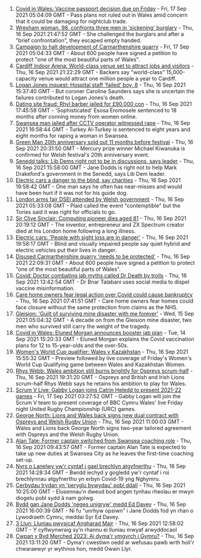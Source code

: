 1. [Covid in Wales: Vaccine passport decision due on Friday](https://www.bbc.co.uk/news/uk-wales-politics-58517155?at_medium=RSS&at_campaign=KARANGA) - Fri, 17 Sep 2021 05:04:09 GMT - Pass plans not ruled out in Wales amid concern that it could be damaging for nightclub trade.
2. [Wrexham woman, 98, confronts three men in 'sickening' burglary](https://www.bbc.co.uk/news/uk-wales-58562143?at_medium=RSS&at_campaign=KARANGA) - Thu, 16 Sep 2021 21:47:52 GMT - She challenged the burglars and after a "brief confrontation", they escaped empty handed.
3. [Campaign to halt development of Carmarthenshire quarry](https://www.bbc.co.uk/news/uk-wales-58586624?at_medium=RSS&at_campaign=KARANGA) - Fri, 17 Sep 2021 05:04:33 GMT - About 600 people have signed a petition to protect "one of the most beautiful parts of Wales".
4. [Cardiff Indoor Arena: World-class venue set to attract jobs and visitors](https://www.bbc.co.uk/news/uk-wales-58588706?at_medium=RSS&at_campaign=KARANGA) - Thu, 16 Sep 2021 21:22:29 GMT - Backers say "world-class" 15,000-capacity venue would attract one million people a year to Cardiff.
5. [Logan Jones inquest: Hospital staff 'failed' boy, 8](https://www.bbc.co.uk/news/uk-wales-58588701?at_medium=RSS&at_campaign=KARANGA) - Thu, 16 Sep 2021 15:37:40 GMT - But coroner Caroline Saunders says she is uncertain the failures contributed to Logan Jones's death.
6. [Dating site fraud: Rhyl barber jailed for £90,000 con](https://www.bbc.co.uk/news/uk-wales-58588703?at_medium=RSS&at_campaign=KARANGA) - Thu, 16 Sep 2021 17:45:58 GMT - 'Sophisticated' Esosa Eromosele sentenced to 18 months after conning money from women online.
7. [Swansea man jailed after CCTV operator witnessed rape](https://www.bbc.co.uk/news/uk-wales-58585788?at_medium=RSS&at_campaign=KARANGA) - Thu, 16 Sep 2021 16:58:44 GMT - Turkey Al-Turkey is sentenced to eight years and eight months for raping a woman in Swansea.
8. [Green Man 20th anniversary sold out 11 months before festival](https://www.bbc.co.uk/news/uk-wales-58562144?at_medium=RSS&at_campaign=KARANGA) - Thu, 16 Sep 2021 20:31:50 GMT - Mercury prize winner Michael Kiwanuka is confirmed for Welsh festival's 20th anniversary event.
9. [Senedd talks: Lib Dems right not to be in discussions, says leader](https://www.bbc.co.uk/news/uk-wales-politics-58587332?at_medium=RSS&at_campaign=KARANGA) - Thu, 16 Sep 2021 15:58:00 GMT - Jane Dodds is right not to help Mark Drakeford's government in the Senedd, says Lib Dem leader.
10. [Electric cars a danger to the blind, say charities](https://www.bbc.co.uk/news/uk-wales-58585312?at_medium=RSS&at_campaign=KARANGA) - Thu, 16 Sep 2021 19:58:42 GMT - One man says he often has near-misses and would have been hurt if it was not for his guide dog.
11. [London arms fair DSEI attended by Welsh government](https://www.bbc.co.uk/news/uk-wales-politics-58571428?at_medium=RSS&at_campaign=KARANGA) - Thu, 16 Sep 2021 05:33:08 GMT - Plaid called the event "contemptible" but the Tories said it was right for officials to go.
12. [Sir Clive Sinclair: Computing pioneer dies aged 81](https://www.bbc.co.uk/news/uk-58587521?at_medium=RSS&at_campaign=KARANGA) - Thu, 16 Sep 2021 20:19:12 GMT - The inventor, entrepreneur and ZX Spectrum creator died at his London home following a long illness.
13. [Electric cars: 'People with sight loss are in danger'](https://www.bbc.co.uk/news/uk-wales-58588704?at_medium=RSS&at_campaign=KARANGA) - Thu, 16 Sep 2021 19:58:17 GMT - Blind and visually impaired people say quiet hybrid and electric vehicles put their lives in danger.
14. [Disused Carmarthenshire quarry 'needs to be protected'](https://www.bbc.co.uk/news/uk-wales-58586625?at_medium=RSS&at_campaign=KARANGA) - Thu, 16 Sep 2021 22:09:31 GMT - About 600 people have signed a petition to protect "one of the most beautiful parts of Wales".
15. [Covid: Doctor combating jab myths called Dr Death by trolls](https://www.bbc.co.uk/news/uk-wales-58585318?at_medium=RSS&at_campaign=KARANGA) - Thu, 16 Sep 2021 13:42:54 GMT - Dr Bnar Talabani uses social media to dispel vaccine misinformation.
16. [Care home owners fear legal action over Covid could cause bankruptcy](https://www.bbc.co.uk/news/uk-wales-58579307?at_medium=RSS&at_campaign=KARANGA) - Thu, 16 Sep 2021 07:41:51 GMT - Care home owners fear homes could face closure without the same protection from claims as the NHS.
17. [Gleision: 'Guilt of surviving mine disaster with me forever'](https://www.bbc.co.uk/news/uk-wales-58555079?at_medium=RSS&at_campaign=KARANGA) - Wed, 15 Sep 2021 05:04:32 GMT - A decade on from the Gleision mine disaster, two men who survived still carry the weight of the tragedy.
18. [Covid in Wales: Eluned Morgan announces booster jab plan](https://www.bbc.co.uk/news/uk-wales-58561783?at_medium=RSS&at_campaign=KARANGA) - Tue, 14 Sep 2021 15:20:33 GMT - Eluned Morgan explains the Covid vaccination plans for 12 to 15-year-olds and the over-50s.
19. [Women's World Cup qualifier: Wales v Kazakhstan](https://www.bbc.co.uk/sport/football/58542573?at_medium=RSS&at_campaign=KARANGA) - Thu, 16 Sep 2021 15:55:32 GMT - Preview followed by live coverage of Friday's Women's World Cup Qualifying game between Wales and Kazakhstan Women.
20. [Rhys Webb: Wales ambition still burns brightly for Ospreys scrum-half](https://www.bbc.co.uk/sport/rugby-union/58583819?at_medium=RSS&at_campaign=KARANGA) - Thu, 16 Sep 2021 19:31:20 GMT - Ospreys and British and Irish Lions scrum-half Rhys Webb says he retains his ambition to play for Wales.
21. [Scrum V Live: Gabby Logan joins Catrin Heledd to present 2021-22 games](https://www.bbc.co.uk/sport/rugby-union/58590750?at_medium=RSS&at_campaign=KARANGA) - Fri, 17 Sep 2021 03:27:52 GMT - Gabby Logan will join the Scrum V team to present coverage of BBC Cymru Wales' live Friday night United Rugby Championship (URC) games.
22. [George North: Lions and Wales back signs new dual contract with Ospreys and Welsh Rugby Union](https://www.bbc.co.uk/sport/rugby-union/58583812?at_medium=RSS&at_campaign=KARANGA) - Thu, 16 Sep 2021 11:00:03 GMT - Wales and Lions back George North signs two-year tailored agreement with Ospreys and the Welsh Rugby Union.
23. [Alan Tate: Former captain switched from Swansea coaching role](https://www.bbc.co.uk/sport/football/58559573?at_medium=RSS&at_campaign=KARANGA) - Thu, 16 Sep 2021 09:43:57 GMT - Former captain Alan Tate is expected to take up new duties at Swansea City as he leaves the first-time coaching set-up.
24. [Nyrs o Lanelwy yw'r cyntaf i gael brechlyn atgyfnerthu](https://www.bbc.co.uk/newyddion/58583262?at_medium=RSS&at_campaign=KARANGA) - Thu, 16 Sep 2021 14:28:34 GMT - Bwrdd iechyd y gogledd yw'r cyntaf i roi brechlynnau atgyfnerthu yn erbyn Covid-19 yng Nghymru.
25. [Cerbydau trydan yn 'peryglu bywydau' pobl ddall](https://www.bbc.co.uk/newyddion/58520904?at_medium=RSS&at_campaign=KARANGA) - Thu, 16 Sep 2021 10:25:00 GMT - Elusennau'n dweud bod angen tynhau rheolau er mwyn diogelu pobl sydd â nam golwg.
26. [Bydd gan Jane Dodds 'neges unigryw' medd Ed Davey](https://www.bbc.co.uk/newyddion/58588595?at_medium=RSS&at_campaign=KARANGA) - Thu, 16 Sep 2021 16:00:39 GMT - Ni fu "unrhyw opsiwn" i Jane Dodds fod yn rhan o Lywodraeth Cymru, meddai Syr Ed Davey.
27. [3 Llun: Lluniau pwysicaf Angharad Mair](https://www.bbc.co.uk/newyddion/58506558?at_medium=RSS&at_campaign=KARANGA) - Thu, 16 Sep 2021 12:58:02 GMT - Y cyflwynwraig sy'n rhannu ei lluniau mwyaf arwyddocaol
28. [Cwpan y Byd Merched 2023: Ai dyma'r ymgyrch i Gymru?](https://www.bbc.co.uk/newyddion/58538690?at_medium=RSS&at_campaign=KARANGA) - Thu, 16 Sep 2021 13:11:20 GMT - Dyma'r cwestiwn oedd ar wefusau pawb wrth holi'r chwaraewyr yr wythnos hon, medd Owain Llyr.
